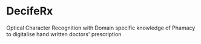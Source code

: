 # DecifeRx
Optical Character Recognition with Domain specific knowledge of Phamacy to digitalise hand written doctors' prescription 
